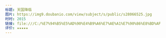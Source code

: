 ```yaml
---
标题: 天国降临
图片: https://img9.doubanio.com/view/subject/s/public/s28066525.jpg
时时: 2015
链接: file:///C:/%E7%94%B5%E5%AD%90%E4%B9%A6%E7%AE%A1%E7%90%86%E8%BD%AF%E4%BB%B6/%E6%BC%AB%E7%94%BB/Wei%20Zhi/Tian%20Guo%20Jiang%20Lin%20%20([Mei%20]Ma%20Ke%20_Hu%20(3)/Tian%20Guo%20Jiang%20Lin%20%20([Mei%20]Ma%20K%20-%20Wei%20Zhi.pdf
评价: ★★★★★
---
```


